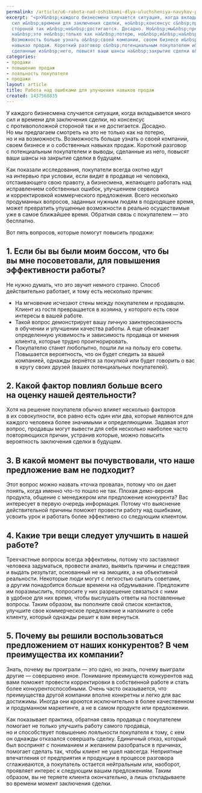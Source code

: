 ```yaml
---
permalink: /article/u6-rabota-nad-oshibkami-dlya-uluchsheniya-navykov-prodazh
excerpt: "<p>У&nbsp;каждого бизнесмена случается ситуация, когда вкладывается много
  сил и&nbsp;времени для заключения сделки, но&nbsp;консенсус с&nbsp;противоположной
  стороной так и&nbsp;не&nbsp;достигается. Досадно. Но&nbsp;мы&nbsp;предлагаем смотреть
  на&nbsp;это не&nbsp;только как на&nbsp;потерю, но&nbsp;и&nbsp;на&nbsp;возможность.
  Возможность больше узнать о&nbsp;своей компании, своем бизнесе и&nbsp;о&nbsp;собственных
  навыках продаж. Короткий разговор с&nbsp;потенциальным покупателем и&nbsp;выводы,
  сделанные из&nbsp;него, повысят ваши шансы на&nbsp;закрытие сделки в&nbsp;будущем.</p>"
categories:
- продажи
- повышение продаж
- лояльность покупателя
- продажи
layout: article
title: Работа над ошибками для улучшения навыков продаж
created: 1437568835
---
```

<p>У&nbsp;каждого бизнесмена случается ситуация, когда вкладывается много сил и&nbsp;времени для заключения сделки, но&nbsp;консенсус с&nbsp;противоположной стороной так и&nbsp;не&nbsp;достигается. Досадно. Но&nbsp;мы&nbsp;предлагаем смотреть на&nbsp;это не&nbsp;только как на&nbsp;потерю, но&nbsp;и&nbsp;на&nbsp;возможность. Возможность больше узнать о&nbsp;своей компании, своем бизнесе и&nbsp;о&nbsp;собственных навыках продаж. Короткий разговор с&nbsp;потенциальным покупателем и&nbsp;выводы, сделанные из&nbsp;него, повысят ваши шансы на&nbsp;закрытие сделки в&nbsp;будущем.</p>
<p>Как показали исследования, покупатели всегда охотно идут на&nbsp;интервью при условии, если видят в&nbsp;продавце не&nbsp;человека, отстаивающего свою правоту, а&nbsp;бизнесмена, желающего работать над исправлением собственных ошибок, улучшением сервиса и&nbsp;корректировкой коммерческого предложения. Всего несколько продуманных вопросов, заданных нужным людям в&nbsp;подходящее время, может превратить упущенные возможности в&nbsp;реально осуществимые уже в&nbsp;самое ближайшее время. Обратная связь с&nbsp;покупателем&nbsp;— это бесплатно. </p>
<p>Вот пять вопросов, которые помогут повысить продажи:</p>
<h2>1. Если&nbsp;бы вы&nbsp;были моим боссом, что&nbsp;бы вы&nbsp;мне посоветовали, для повышения эффективности работы?</h2>
<p>Не&nbsp;нужно думать, что это звучит немного странно. Способ действительно работает, и&nbsp;тому есть несколько причин:</p>
<p>
	<ul>
		<li><span>На</span>&nbsp;<span>мгновение исчезают стены между покупателем и</span>&nbsp;<span>продавцом. Клиент из</span>&nbsp;<span>гостя превращается в</span>&nbsp;<span>хозяина, у</span>&nbsp;<span>которого есть свои интересы в</span>&nbsp;<span>вашей работе.</span></li>
		<li><span>Такой вопрос демонстрирует вашу личную заинтересованность в</span>&nbsp;<span>обучении и</span>&nbsp;<span>улучшении качества работы. А</span>&nbsp;<span>еще обнажает определенную уязвимость и</span>&nbsp;<span>зависимость продавца от</span>&nbsp;<span>мнения клиента, которые трудно проигнорировать.</span></li>
		<li><span>Покупателю станет любопытно, пошли</span>&nbsp;<span>ли на</span>&nbsp;<span>пользу его советы. Повышается вероятность, что он</span>&nbsp;<span>будет следить за</span>&nbsp;<span>вашей компанией, однажды вернётся за</span>&nbsp;<span>покупкой или будет говорить о</span>&nbsp;<span>вас в</span>&nbsp;<span>кругу своих друзей (ваших потенциальных покупателей).</span></li>
	</ul>
</p>
<h2>2. Какой фактор повлиял больше всего на&nbsp;оценку нашей деятельности?</h2>
<p>Хотя на&nbsp;решение покупателя обычно влияет несколько факторов в&nbsp;их&nbsp;совокупности, все равно есть один или два, которые являются для каждого человека более значимыми и&nbsp;определяющими. Задавая этот вопрос, продавцы могут вывести для себя несколько наиболее часто повторяющихся причин, устранив которые, можно повысить вероятность заключения сделки в&nbsp;будущем.</p>
<h2>3. В&nbsp;какой момент вы&nbsp;почувствовали, что наше предложение вам не&nbsp;подходит?</h2>
<p>Этот вопрос можно назвать «точка провала», потому что он&nbsp;дает понять, когда именно что-то пошло не&nbsp;так. Плохая демо-версия продукта, общение с&nbsp;менеджером или предложение конкурента? Вас интересует в&nbsp;первую очередь информация. Потому что выяснение действительной причины поможет провести работу над ошибками, усвоить урок и&nbsp;работать более эффективно со&nbsp;следующим клиентом.</p>
<h2>4. Какие три вещи следует улучшить в&nbsp;нашей работе?</h2>
<p>Трехчастные вопросы всегда эффективны, потому что заставляют человека задуматься, провести анализ, выявить причины и&nbsp;следствия и&nbsp;выдать результат, основанный не&nbsp;на&nbsp;эмоциях, а&nbsp;на&nbsp;объективной реальности. Некоторые люди могут с&nbsp;легкостью сыпать советами, а&nbsp;другим понадобится больше времени на&nbsp;обдумывание. Предложите им&nbsp;поразмыслить, попросите у&nbsp;них разрешение связаться с&nbsp;ними в&nbsp;удобное для них время, чтобы выслушать ответы на&nbsp;поставленные вопросы. Таким образом, вы&nbsp;пополните свой список контактов, улучшите свое коммерческое предложение и&nbsp;напомните о&nbsp;себе клиенту, который однажды решит к&nbsp;вам вернуться.</p>
<h2>5. Почему вы&nbsp;решили воспользоваться предложением от&nbsp;наших конкурентов? В&nbsp;чем преимущества их&nbsp;компании?</h2>
<p>Знать, почему вы&nbsp;проиграли&nbsp;— это одно, но&nbsp;знать, почему выиграли другие&nbsp;— совершенно иное. Понимание преимуществ конкурентов над вами поможет провести корректировки в&nbsp;собственной работе и&nbsp;стать более конкурентоспособными. Очень часто оказывается, что преимущества другой компании вполне конкретны и&nbsp;легко для вас достижимы. Иногда они кроются исключительно в&nbsp;более качественном и&nbsp;продуманном маркетинге, а&nbsp;не&nbsp;в&nbsp;самом продукте или предложении. </p>
<p>Как показывает практика, обратная связь продавца с&nbsp;покупателем помогает не&nbsp;только улучшить работу самого продавца, но&nbsp;и&nbsp;способствует повышению лояльности покупателя к&nbsp;тому, с&nbsp;кем он&nbsp;однажды отказался совершать сделку. Единичный отказ, который был воспринят с&nbsp;пониманием и&nbsp;желанием разобраться в&nbsp;причинах, помогает сделать так, чтобы клиент не&nbsp;ушел навсегда. Неприятные впечатления от&nbsp;предприятия и&nbsp;продукции в&nbsp;процессе разговора сглаживаются, а&nbsp;покупатель остается нейтральным или, наоборот, проявляет интерес к&nbsp;следующим вашим предложениям. Таким образом, вы&nbsp;не&nbsp;теряете клиента окончательно, а&nbsp;лишь откладываете во&nbsp;времени момент заключения сделки.</p>
